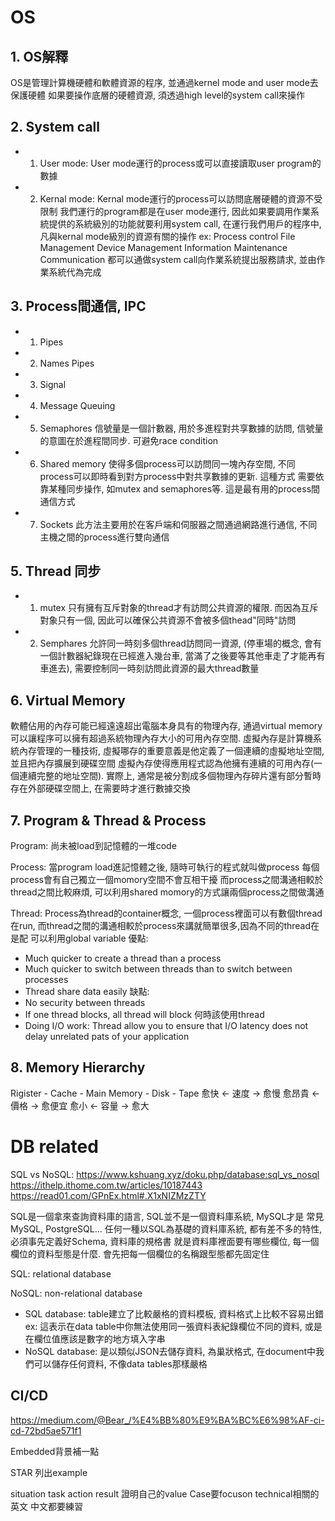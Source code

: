 # OS
## 1. OS解釋
OS是管理計算機硬體和軟體資源的程序, 並通過kernel mode and user mode去保護硬體
如果要操作底層的硬體資源, 須透過high level的system call來操作

## 2. System call
- 1. User mode: User mode運行的process或可以直接讀取user program的數據
- 2. Kernal mode: Kernal mode運行的process可以訪問底層硬體的資源不受限制
我們運行的program都是在user mode運行, 因此如果要調用作業系統提供的系統級別的功能就要利用system call,
在運行我們用戶的程序中, 凡與kernal mode級別的資源有關的操作 
ex:
Process control
File Management
Device Management
Information Maintenance
Communication
都可以通做system call向作業系統提出服務請求, 並由作業系統代為完成

## 3. Process間通信, IPC
- 1. Pipes
- 2. Names Pipes
- 3. Signal
- 4. Message Queuing
- 5. Semaphores
信號量是一個計數器, 用於多進程對共享數據的訪問, 信號量的意圖在於進程間同步. 可避免race condition

- 6. Shared memory
使得多個process可以訪問同一塊內存空間, 不同process可以即時看到對方process中對共享數據的更新. 這種方式
需要依靠某種同步操作, 如mutex and semaphores等. 這是最有用的process間通信方式

- 7. Sockets
此方法主要用於在客戶端和伺服器之間通過網路進行通信, 不同主機之間的process進行雙向通信

## 5. Thread 同步
- 1. mutex
只有擁有互斥對象的thread才有訪問公共資源的權限. 而因為互斥對象只有一個, 因此可以確保公共資源不會被多個thead"同時"訪問
- 2. Semphares
允許同一時刻多個thread訪問同一資源, (停車場的概念, 會有一個計數器紀錄現在已經進入幾台車, 當滿了之後要等其他車走了才能再有車進去), 需要控制同一時刻訪問此資源的最大thread數量

## 6. Virtual Memory
軟體佔用的內存可能已經遠遠超出電腦本身具有的物理內存, 通過virtual memory可以讓程序可以擁有超過系統物理內存大小的可用內存空間. 虛擬內存是計算機系統內存管理的一種技術, 虛擬哪存的重要意義是他定義了一個連續的虛擬地址空間, 並且把內存擴展到硬碟空間
虛擬內存使得應用程式認為他擁有連續的可用內存(一個連續完整的地址空間). 實際上, 通常是被分割成多個物理內存碎片還有部分暫時存在外部硬碟空間上, 在需要時才進行數據交換

## 7. Program & Thread & Process
Program:
尚未被load到記憶體的一堆code

Process: 
當program load進記憶體之後, 隨時可執行的程式就叫做process
每個process會有自己獨立一個momory空間不會互相干擾
而process之間溝通相較於thread之間比較麻煩, 可以利用shared momory的方式讓兩個process之間做溝通

Thread:
Process為thread的container概念, 一個process裡面可以有數個thread在run, 而thread之間的溝通相較於process來講就簡單很多,因為不同的thread在是配 可以利用global variable
優點: 
- Much quicker to create a thread than a process
- Much quicker to switch between threads than to switch between processes
- Thread share data easily
缺點:
- No security between threads
- If one thread blocks, all thread will block
何時該使用thread
- Doing I/O work: Thread allow you to ensure that I/O latency does not delay unrelated pats of your application

## 8. Memory Hierarchy
Rigister - Cache - Main Memory - Disk - Tape
愈快 <- 速度 -> 愈慢
愈昂貴 <- 價格 -> 愈便宜
愈小 <- 容量 -> 愈大

# DB related
SQL vs NoSQL:
https://www.kshuang.xyz/doku.php/database:sql_vs_nosql
https://ithelp.ithome.com.tw/articles/10187443
https://read01.com/GPnEx.html#.X1xNIZMzZTY

SQL是一個拿來查詢資料庫的語言, SQL並不是一個資料庫系統, MySQL才是
常見MySQL, PostgreSQL...
任何一種以SQL為基礎的資料庫系統, 都有差不多的特性, 必須事先定義好Schema, 資料庫的規格書
就是資料庫裡面要有哪些欄位, 每一個欄位的資料型態是什麼. 會先把每一個欄位的名稱跟型態都先固定住


SQL: relational database

NoSQL: non-relational database

- SQL database: 
table建立了比較嚴格的資料模板, 資料格式上比較不容易出錯
ex: 這表示在data table中你無法使用同一張資料表紀錄欄位不同的資料, 或是在欄位值應該是數字的地方填入字串
- NoSQL database: 
是以類似JSON去儲存資料, 為巢狀格式, 在document中我們可以儲存任何資料, 不像data tables那樣嚴格

## CI/CD
https://medium.com/@Bear_/%E4%BB%80%E9%BA%BC%E6%98%AF-ci-cd-72bd5ae571f1



Embedded背景補一點 

STAR 列出example

situation
task
action
result
證明自己的value
Case要focuson technical相關的
英文 中文都要練習







